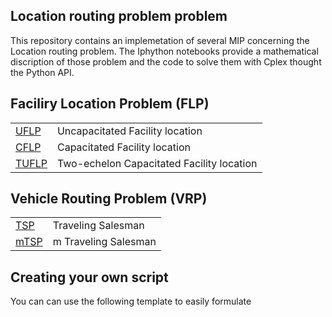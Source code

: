 Location routing problem problem
---

This repository contains an implemetation of several MIP concerning the Location routing problem. The Iphython notebooks provide a mathematical discription of those problem and the code to solve them with Cplex thought the Python API.

## Faciliry Location Problem (FLP)

|||
|--|--|
|[UFLP](./linear_programming_facility_location/1_UFLP.ipynb)|Uncapacitated Facility location|
|[CFLP](./linear_programming_facility_location/2_CFLP.ipynb)|Capacitated Facility location|
|[TUFLP](./linear_programming_facility_location/3_TUFLP.ipynb)|Two-echelon Capacitated Facility location|

## Vehicle Routing Problem (VRP)

|||
|--|--|
|[TSP](./linear_programming_vehicle_routing/1_TSP.ipynb)|Traveling Salesman|
|[mTSP](./linear_programming_vehicle_routing/2_mTSP.ipynb)|m Traveling Salesman|

## Creating your own script

You can can use the following template to easily formulate
